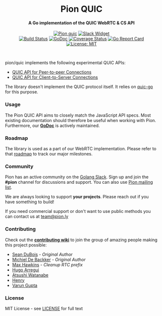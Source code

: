 <h1 align="center">
  <br>
  Pion QUIC
  <br>
</h1>
<h4 align="center">A Go implementation of the QUIC WebRTC & CS API</h4>
<p align="center">
  <a href="https://pion.ly"><img src="https://img.shields.io/badge/pion-webrtc-gray.svg?longCache=true&colorB=brightgreen" alt="Pion quic"></a>
  <!--<a href="https://sourcegraph.com/github.com/pion/webrtc?badge"><img src="https://sourcegraph.com/github.com/pion/webrtc/-/badge.svg" alt="Sourcegraph Widget"></a>-->
  <a href="https://pion.ly/slack"><img src="https://img.shields.io/badge/join-us%20on%20slack-gray.svg?longCache=true&logo=slack&colorB=brightgreen" alt="Slack Widget"></a>
  <br>
  <a href="https://travis-ci.org/pion/quic"><img src="https://travis-ci.org/pion/quic.svg?branch=master" alt="Build Status"></a>
  <a href="https://pkg.go.dev/github.com/pion/quic"><img src="https://godoc.org/github.com/pion/quic?status.svg" alt="GoDoc"></a>
  <a href="https://coveralls.io/github/pion/quic"><img src="https://coveralls.io/repos/github/pion/quic/badge.svg" alt="Coverage Status"></a>
  <a href="https://goreportcard.com/report/github.com/pion/quic"><img src="https://goreportcard.com/badge/github.com/pion/quic" alt="Go Report Card"></a>
  <a href="LICENSE"><img src="https://img.shields.io/badge/License-MIT-yellow.svg" alt="License: MIT"></a>
</p>
<br>

pion/quic implements the following experimental QUIC APIs:
- [QUIC API for Peer-to-peer Connections](https://w3c.github.io/webrtc-quic/)
- [QUIC API for Client-to-Server Connections](https://w3c.github.io/webrtc-quic/cs)

The library doesn't implement the QUIC protocol itself. It relies on [quic-go](https://github.com/lucas-clemente/quic-go) for this purpose.

### Usage
The Pion QUIC API aims to closely match the JavaScript API specs. Most existing documentation should therefore be useful when working with Pion. Furthermore, our **[GoDoc](https://godoc.org/github.com/pion/quic)** is actively maintained.

### Roadmap
The library is used as a part of our WebRTC implementation. Please refer to that [roadmap](https://github.com/pion/webrtc/issues/9) to track our major milestones.

### Community
Pion has an active community on the [Golang Slack](https://invite.slack.golangbridge.org/). Sign up and join the **#pion** channel for discussions and support. You can also use [Pion mailing list](https://groups.google.com/forum/#!forum/pion).

We are always looking to support **your projects**. Please reach out if you have something to build!

If you need commercial support or don't want to use public methods you can contact us at [team@pion.ly](mailto:team@pion.ly)

### Contributing
Check out the **[contributing wiki](https://github.com/pion/webrtc/wiki/Contributing)** to join the group of amazing people making this project possible:

* [Sean DuBois](https://github.com/Sean-Der) - *Original Author*
* [Michiel De Backker](https://github.com/backkem) - *Original Author*
* [Max Hawkins](https://github.com/maxhawkins) - *Cleanup RTC prefix*
* [Hugo Arregui](https://github.com/hugoArregui)
* [Atsushi Watanabe](https://github.com/at-wat)
* [Henry](https://github.com/cryptix)
* [Varun Gupta](https://github.com/vrngupta53)

### License
MIT License - see [LICENSE](LICENSE) for full text
